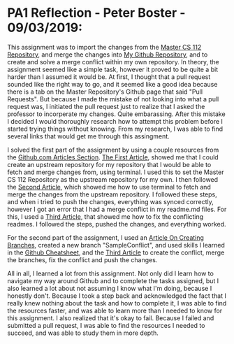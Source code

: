 # PA1 Reflection - Peter Boster - 09/03/2019:

This assignment was to import the changes from the [Master CS 112 Repository](https://github.com/acarteas/2019-fall-cs112), and 
merge the changes into [My Github Repository](https://github.com/pab15/2019-fall-cs112), and to create and solve a merge conflict within my own repository. In theory, the assignment seemed like a simple task, however it proved to be quite a bit harder than I assumed it would be. At first, I thought that a pull request sounded like the right way to go, and it seemed like a good idea because there is a tab on the Master Repository's Github page that said "Pull Requests". But because I made the mistake of not looking into what a pull request was, I initiated the pull request just to realize that I asked the professor to incorperate my changes. Quite embarassing. After this mistake I decided I would thoroughly research how to attempt this problem before I started trying things without knowing. From my research, I was able to find several links that would get me through this assingment. 

I solved the first part of the assignment by using a couple resources from the [Github.com Articles Section](https://help.github.com/en/articles/). [The First Article](https://help.github.com/en/articles/pushing-commits-to-a-remote-repository), showed me that I could create an upstream repository for my repository that I would be able to fetch and merge changes from, using terminal. I used this to set the Master CS 112 Repository as the upstream repository for my own. I then followed the [Second Article](https://help.github.com/en/articles/syncing-a-fork), which showed me how to use terminal to fetch and merge the changes from the upstream repository. I followed these steps, and when i tried to push the changes, everything was synced correctly, however I got an error that I had a merge conflict in my readme.md files. For this, I used a [Third Article](https://help.github.com/en/articles/resolving-a-merge-conflict-using-the-command-line), that showed me how to fix the conflicting readmes. I followed the steps, pushed the changes, and everything worked.

For the second part of the assignment, I used an [Article On Creating Branches](https://git-scm.com/book/en/v2/Git-Branching-Basic-Branching-and-Merging), created a new branch "SampleConflict", and used skills I learned in the [Github Cheatsheet](https://github.github.com/training-kit/downloads/github-git-cheat-sheet.pdf), and the [Third Article](https://help.github.com/en/articles/resolving-a-merge-conflict-using-the-command-line) to create the conflict, merge the branches, fix the conflict and push the changes.

All in all, I learned a lot from this assignment. Not only did I learn how to navigate my way around Github and to complete the tasks assigned, but I also learned a lot about not assuming I know what I'm doing, because I honestly don't. Because I took a step back and acknowledged the fact that I really knew nothing about the task and how to complete it, I was able to find the resources faster, and was able to learn more than I needed to know for this assignment. I also realized that it's okay to fail. Because I failed and submitted a pull request, I was able to find the resources I needed to succeed, and was able to study them in more depth. 


